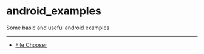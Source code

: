 # android_examples
Some basic and useful android examples

---------------------------------------
- [File Chooser](https://github.com/george-sp/android_examples/tree/master/file_chooser_example)
